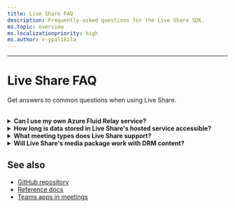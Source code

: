 ```yaml
---
title: Live Share FAQ
description: Frequently-asked questions for the Live Share SDK.
ms.topic: overview
ms.localizationpriority: high
ms.author: v-ypalikila
---
```


---

# Live Share FAQ

Get answers to common questions when using Live Share.<br>

<br>

<details>

<summary><b>Can I use my own Azure Fluid Relay service?</b></summary>

Yes! When constructing the `TeamsFluidClient` class, you can define your own `AzureConnectionConfig`. Live Share will still associate containers you create with meetings, but you'll need to create your own Azure `ITokenProvider` to sign tokens for your containers and regional requirements. For more information, see Azure [Fluid Relay documentation](/azure/azure-fluid-relay/).

<br>

</details>

<details>

<summary><b>How long is data stored in Live Share's hosted service accessible?</b></summary>

Any data sent or stored through Fluid containers created by Live Share's hosted Azure Fluid Relay service is accessible for 24 hours. If you want to persist data beyond 24 hours, you can replace our hosted Azure Fluid Relay service with your own. Alternatively, you can use your own storage provider in parallel to Live Share's hosted service.

<br>

</details>

<details>

<summary><b>What meeting types does Live Share support?</b></summary>

Currently, only scheduled meetings are supported and all participants must be on the meeting calendar. Meeting types such as, one-on-one calls, group calls, and meet now are not supported.

<br>

</details>

<details>

<summary><b>Will Live Share's media package work with DRM content?</b></summary>

No. While we hope to eventually support DRM-licensed content such as WideVine and FairPlay, Teams currently doesn't support encrypted media for tab applications.

<br>

</details>

## See also

- [GitHub repository](https://github.com/microsoft/live-share-sdk)
- [Reference docs](https://aka.ms/livesharedocs)
- [Teams apps in meetings](teams-apps-in-meetings.md)
